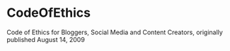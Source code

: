 # CodeOfEthics
Code of Ethics for Bloggers, Social Media and Content Creators, originally published August 14, 2009
